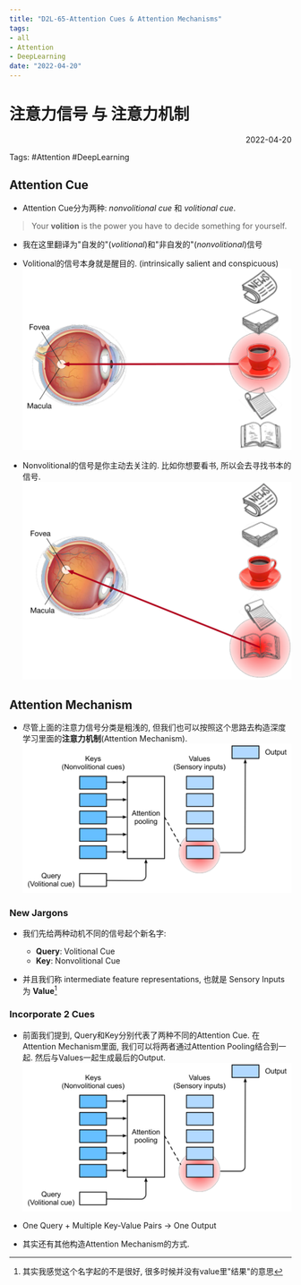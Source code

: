 ```yaml
---
title: "D2L-65-Attention Cues & Attention Mechanisms"
tags:
- all
- Attention
- DeepLearning
date: "2022-04-20"
---
```

# 注意力信号 与 注意力机制

<div align="right"> 2022-04-20</div>

Tags: #Attention #DeepLearning 

## Attention Cue
- Attention Cue分为两种: _nonvolitional cue_ 和 _volitional cue_.

> Your **volition** is the power you have to decide something for yourself. 

- 我在这里翻译为"自发的"(_volitional_)和"非自发的"(_nonvolitional_)信号

- Volitional的信号本身就是醒目的. (intrinsically salient and conspicuous)
![300](notes/2022/2022.4/assets/eye-coffee.svg)
- Nonvolitional的信号是你主动去关注的. 比如你想要看书, 所以会去寻找书本的信号.
![300](notes/2022/2022.4/assets/eye-book.svg)

## Attention Mechanism
- 尽管上面的注意力信号分类是粗浅的, 但我们也可以按照这个思路去构造深度学习里面的**注意力机制**(Attention Mechanism).
![](notes/2022/2022.4/assets/qkv.svg)
### New Jargons
- 我们先给两种动机不同的信号起个新名字:
	- **Query**: Volitional Cue
	- **Key**: Nonvolitional Cue

- 并且我们称 intermediate feature representations, 也就是 Sensory Inputs 为 **Value**[^1]

### Incorporate 2 Cues
- 前面我们提到, Query和Key分别代表了两种不同的Attention Cue. 在Attention Mechanism里面, 我们可以将两者通过Attention Pooling结合到一起. 然后与Values一起生成最后的Output.
![](notes/2022/2022.4/assets/qkv.svg)
- One Query + Multiple Key-Value Pairs $\rightarrow$ One Output

- 其实还有其他构造Attention Mechanism的方式.



[^1]: 其实我感觉这个名字起的不是很好, 很多时候并没有value里"结果"的意思